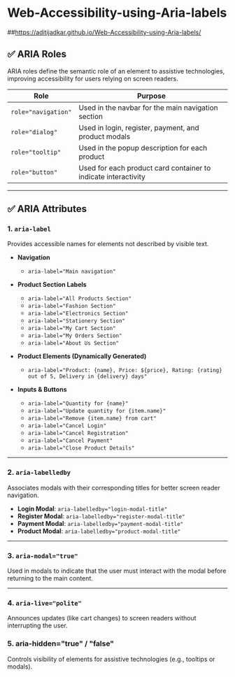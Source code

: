 # Web-Accessibility-using-Aria-labels
##https://aditijadkar.github.io/Web-Accessibility-using-Aria-labels/
## ✅ ARIA Roles

ARIA roles define the semantic role of an element to assistive technologies, improving accessibility for users relying on screen readers.

| Role              | Purpose                                                                      |
|-------------------|------------------------------------------------------------------------------|
| `role="navigation"` | Used in the navbar for the main navigation section                         |
| `role="dialog"`     | Used in login, register, payment, and product modals                       |
| `role="tooltip"`    | Used in the popup description for each product                             |
| `role="button"`     | Used for each product card container to indicate interactivity             |

---

## ✅ ARIA Attributes

### 1. `aria-label`
Provides accessible names for elements not described by visible text.

- **Navigation**
  - `aria-label="Main navigation"`

- **Product Section Labels**
  - `aria-label="All Products Section"`
  - `aria-label="Fashion Section"`
  - `aria-label="Electronics Section"`
  - `aria-label="Stationery Section"`
  - `aria-label="My Cart Section"`
  - `aria-label="My Orders Section"`
  - `aria-label="About Us Section"`

- **Product Elements (Dynamically Generated)**
  - `aria-label="Product: {name}, Price: ${price}, Rating: {rating} out of 5, Delivery in {delivery} days"`

- **Inputs & Buttons**
  - `aria-label="Quantity for {name}"`
  - `aria-label="Update quantity for {item.name}"`
  - `aria-label="Remove {item.name} from cart"`
  - `aria-label="Cancel Login"`
  - `aria-label="Cancel Registration"`
  - `aria-label="Cancel Payment"`
  - `aria-label="Close Product Details"`

---

### 2. `aria-labelledby`
Associates modals with their corresponding titles for better screen reader navigation.

- **Login Modal**: `aria-labelledby="login-modal-title"`
- **Register Modal**: `aria-labelledby="register-modal-title"`
- **Payment Modal**: `aria-labelledby="payment-modal-title"`
- **Product Modal**: `aria-labelledby="product-modal-title"`

---

### 3. `aria-modal="true"`
Used in modals to indicate that the user must interact with the modal before returning to the main content.

---

### 4. `aria-live="polite"`
Announces updates (like cart changes) to screen readers without interrupting the user.

### 5. aria-hidden="true" / "false"
Controls visibility of elements for assistive technologies (e.g., tooltips or modals).
